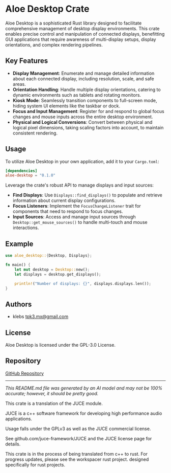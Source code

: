 # Aloe Desktop Crate

Aloe Desktop is a sophisticated Rust library designed to facilitate comprehensive management of desktop display environments. This crate enables precise control and manipulation of connected displays, benefitting GUI applications that require awareness of multi-display setups, display orientations, and complex rendering pipelines.

## Key Features

- **Display Management**: Enumerate and manage detailed information about each connected display, including resolution, scale, and safe areas.
- **Orientation Handling**: Handle multiple display orientations, catering to dynamic environments such as tablets and rotating monitors.
- **Kiosk Mode**: Seamlessly transition components to full-screen mode, hiding system UI elements like the taskbar or dock.
- **Focus and Input Management**: Register for and respond to global focus changes and mouse inputs across the entire desktop environment.
- **Physical and Logical Conversions**: Convert between physical and logical pixel dimensions, taking scaling factors into account, to maintain consistent rendering.

## Usage

To utilize Aloe Desktop in your own application, add it to your `Cargo.toml`:

```toml
[dependencies]
aloe-desktop = "0.1.0"
```

Leverage the crate's robust API to manage displays and input sources:

- **Find Displays**: Use `Displays::find_displays()` to populate and retrieve information about current display configurations.
- **Focus Listeners**: Implement the `FocusChangeListener` trait for components that need to respond to focus changes.
- **Input Sources**: Access and manage input sources through `Desktop::get_mouse_sources()` to handle multi-touch and mouse interactions.

## Example

```rust
use aloe_desktop::{Desktop, Displays};

fn main() {
    let mut desktop = Desktop::new();
    let displays = desktop.get_displays();

    println!("Number of displays: {}", displays.displays.len());
}
```

## Authors

- klebs <tpk3.mx@gmail.com>

## License

Aloe Desktop is licensed under the GPL-3.0 License.

## Repository

[GitHub Repository](https://github.com/klebs6/aloe-rs)

---

*This README.md file was generated by an AI model and may not be 100% accurate; however, it should be pretty good.*


This crate is a translation of the JUCE module.

JUCE is a c++ software framework for developing high performance audio applications.

Usage falls under the GPLv3 as well as the JUCE commercial license.

See github.com/juce-framework/JUCE and the JUCE license page for details.

This crate is in the process of being translated from c++ to rust. For progress updates, please see the workspacer rust project. designed specifically for rust projects.
